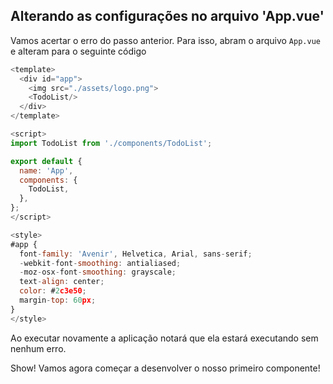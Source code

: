 ## Alterando as configurações no arquivo 'App.vue'

Vamos acertar o erro do passo anterior. Para isso, abram o arquivo `App.vue` e alteram para o seguinte código

```javascript
<template>
  <div id="app">
    <img src="./assets/logo.png">
    <TodoList/>
  </div>
</template>

<script>
import TodoList from './components/TodoList';

export default {
  name: 'App',
  components: {
    TodoList,
  },
};
</script>

<style>
#app {
  font-family: 'Avenir', Helvetica, Arial, sans-serif;
  -webkit-font-smoothing: antialiased;
  -moz-osx-font-smoothing: grayscale;
  text-align: center;
  color: #2c3e50;
  margin-top: 60px;
}
</style>

```
Ao executar novamente a aplicação notará que ela estará executando sem nenhum erro. 

Show! Vamos agora começar a desenvolver o nosso primeiro componente! 